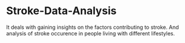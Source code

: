 # Stroke-Data-Analysis
It deals with gaining insights on the factors contributing to stroke. And analysis of stroke occurence in people living with different lifestyles.
